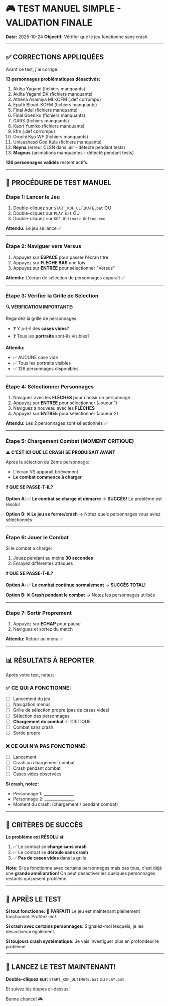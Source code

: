 # 🎮 TEST MANUEL SIMPLE - VALIDATION FINALE

**Date:** 2025-10-24
**Objectif:** Vérifier que le jeu fonctionne sans crash

---

## ✅ CORRECTIONS APPLIQUÉES

Avant ce test, j'ai corrigé:

**13 personnages problématiques désactivés:**
1. Akiha Yagami (fichiers manquants)
2. Akiha Yagami DK (fichiers manquants)
3. Athena Asamiya MI KOFM (.def corrompu)
4. Eputh Blood-KOFM (fichiers manquants)
5. Final Adel (fichiers manquants)
6. Final Goeniko (fichiers manquants)
7. GARS (fichiers manquants)
8. Kaori Yumiko (fichiers manquants)
9. kfm (.def corrompu)
10. Orochi Kyo WF (fichiers manquants)
11. Unleashesd God Kula (fichiers manquants)
12. **Reyna** (erreur CLSN dans .air - détecté pendant tests)
13. **Magnus** (animations manquantes - détecté pendant tests)

**126 personnages validés** restent actifs.

---

## 🧪 PROCÉDURE DE TEST MANUEL

### Étape 1: Lancer le Jeu

1. Double-cliquez sur `START_KOF_ULTIMATE.bat`
   OU
2. Double-cliquez sur `PLAY.bat`
   OU
3. Double-cliquez sur `KOF_Ultimate_Online.exe`

**Attendu:** Le jeu se lance ✅

---

### Étape 2: Naviguer vers Versus

1. Appuyez sur **ESPACE** pour passer l'écran titre
2. Appuyez sur **FLÈCHE BAS** une fois
3. Appuyez sur **ENTRÉE** pour sélectionner "Versus"

**Attendu:** L'écran de sélection de personnages apparaît ✅

---

### Étape 3: Vérifier la Grille de Sélection

**🔍 VÉRIFICATION IMPORTANTE:**

Regardez la grille de personnages:
- ❓ Y a-t-il des **cases vides**?
- ❓ Tous les **portraits** sont-ils visibles?

**Attendu:**
- ✅ AUCUNE case vide
- ✅ Tous les portraits visibles
- ✅ 126 personnages disponibles

---

### Étape 4: Sélectionner Personnages

1. Naviguez avec les **FLÈCHES** pour choisir un personnage
2. Appuyez sur **ENTRÉE** pour sélectionner (Joueur 1)
3. Naviguez à nouveau avec les **FLÈCHES**
4. Appuyez sur **ENTRÉE** pour sélectionner (Joueur 2)

**Attendu:** Les 2 personnages sont sélectionnés ✅

---

### Étape 5: Chargement Combat (MOMENT CRITIQUE)

**⚠️ C'EST ICI QUE LE CRASH SE PRODUISAIT AVANT**

Après la sélection du 2ème personnage:
- L'écran VS apparaît brièvement
- **Le combat commence à charger**

**❓ QUE SE PASSE-T-IL?**

**Option A:** ✅ **Le combat se charge et démarre**
→ **SUCCÈS!** Le problème est résolu!

**Option B:** ❌ **Le jeu se ferme/crash**
→ Notez quels personnages vous aviez sélectionnés

---

### Étape 6: Jouer le Combat

Si le combat a chargé:
1. Jouez pendant au moins **30 secondes**
2. Essayez différentes attaques

**❓ QUE SE PASSE-T-IL?**

**Option A:** ✅ **Le combat continue normalement**
→ **SUCCÈS TOTAL!**

**Option B:** ❌ **Crash pendant le combat**
→ Notez les personnages utilisés

---

### Étape 7: Sortir Proprement

1. Appuyez sur **ÉCHAP** pour pause
2. Naviguez et sortez du match

**Attendu:** Retour au menu ✅

---

## 📊 RÉSULTATS À REPORTER

Après votre test, notez:

### ✅ CE QUI A FONCTIONNÉ:
- [ ] Lancement du jeu
- [ ] Navigation menus
- [ ] Grille de sélection propre (pas de cases vides)
- [ ] Sélection des personnages
- [ ] **Chargement du combat** ← CRITIQUE
- [ ] Combat sans crash
- [ ] Sortie propre

### ❌ CE QUI N'A PAS FONCTIONNÉ:
- [ ] Lancement
- [ ] Crash au chargement combat
- [ ] Crash pendant combat
- [ ] Cases vides observées

**Si crash, notez:**
- Personnage 1: _______________
- Personnage 2: _______________
- Moment du crash: (chargement / pendant combat)

---

## 🎯 CRITÈRES DE SUCCÈS

**Le problème est RÉSOLU si:**
1. ✅ Le combat se **charge sans crash**
2. ✅ Le combat se **déroule sans crash**
3. ✅ **Pas de cases vides** dans la grille

**Note:** Si ça fonctionne avec certains personnages mais pas tous, c'est déjà une **grande amélioration**! On peut désactiver les quelques personnages restants qui posent problème.

---

## 📝 APRÈS LE TEST

**Si tout fonctionne:**
🎉 **PARFAIT!** Le jeu est maintenant pleinement fonctionnel. Profitez-en!

**Si crash avec certains personnages:**
Signalez-moi lesquels, je les désactiverai également.

**Si toujours crash systématique:**
Je vais investiguer plus en profondeur le problème.

---

## 🚀 LANCEZ LE TEST MAINTENANT!

**Double-cliquez sur:** `START_KOF_ULTIMATE.bat` ou `PLAY.bat`

Et suivez les étapes ci-dessus!

Bonne chance! 🎮

